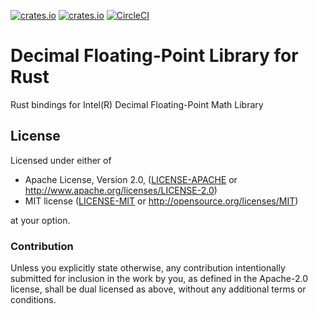 [![crates.io](https://img.shields.io/crates/v/dfp.svg)](https://crates.io/crates/dfp)
[![crates.io](https://img.shields.io/crates/d/dfp.svg)](https://crates.io/crates/dfp)
[![CircleCI](https://img.shields.io/circleci/project/github/idubrov/dfp-rs.svg)](https://circleci.com/gh/idubrov/dfp-rs)

# Decimal Floating-Point Library for Rust

Rust bindings for Intel(R) Decimal Floating-Point Math Library

## License

Licensed under either of

 * Apache License, Version 2.0, ([LICENSE-APACHE](LICENSE-APACHE) or http://www.apache.org/licenses/LICENSE-2.0)
 * MIT license ([LICENSE-MIT](LICENSE-MIT) or http://opensource.org/licenses/MIT)

at your option.

### Contribution

Unless you explicitly state otherwise, any contribution intentionally submitted
for inclusion in the work by you, as defined in the Apache-2.0 license, shall be dual licensed as above, without any
additional terms or conditions.
